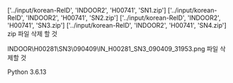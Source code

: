 ['../input/korean-ReID', 'INDOOR2', 'H00741', 'SN1.zip']
['../input/korean-ReID', 'INDOOR2', 'H00741', 'SN2.zip']
['../input/korean-ReID', 'INDOOR2', 'H00741', 'SN3.zip']
['../input/korean-ReID', 'INDOOR2', 'H00741', 'SN4.zip']
zip 파일 삭제 할 것 

INDOOR\H00281\SN3\090409\IN_H00281_SN3_090409_31953.png 
파일 삭제할 것 


Python 3.6.13